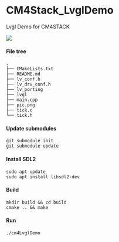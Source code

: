 # CM4Stack_LvglDemo

Lvgl Demo for CM4STACK

![](https://github.com/m5stack/CM4Stack_lvgl_fbdev/tree/Basic/pic.png?raw=true)

#### File tree

```
.
├── CMakeLists.txt
├── README.md
├── lv_conf.h
├── lv_drv_conf.h
├── lv_porting
├── lvgl
├── main.cpp
├── pic.png
├── tick.c
└── tick.h
```

#### Update submodules

```shell
git submodule init
git submodule update
```

#### Install SDL2

```
sudo apt update
sudo apt install libsdl2-dev
```

#### Build

```
mkdir build && cd build
cmake .. && make
```

#### Run

```
./cm4LvglDemo
```
